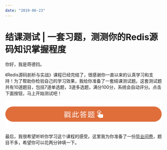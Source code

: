 ```yaml
---
date: "2019-06-23"
---  
```

      
# 结课测试 | 一套习题，测测你的Redis源码知识掌握程度
你好，我是蒋德钧。

《Redis源码剖析与实战》课程已经完结了，很感谢你一直以来的认真学习和支持！为了帮助你检验自己的学习效果，我给你准备了一套结课测试题。这套测试题共有10道题目，包括7道单选题，3道多选题，满分100分，系统会自动评分。点击下面按钮，马上开始测试吧！

[![](./httpsstatic001geekbangorgresourceimage28a428d1be62669b4f3cc01c36466bf811a4.png)](http://time.geekbang.org/quiz/intro?act_id=1188&exam_id=3234)

最后，我很希望听听你学习这个课程的感受。这里我为你准备了一份[毕业问卷](https://jinshuju.net/f/vasdJg)，题目不多，希望你可以花两分钟填一下。

<!-- [[[read_end]]] -->
